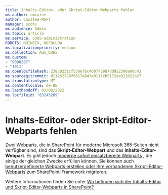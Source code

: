 ```yaml
---
title: Inhalts-Editor- oder Skript-Editor-Webparts fehlen
ms.author: cmcatee
author: cmcatee-MSFT
manager: scotv
ms.audience: Admin
ms.topic: article
ms.service: o365-administration
ROBOTS: NOINDEX, NOFOLLOW
ms.localizationpriority: medium
ms.collection: Adm_O365
ms.custom:
- "9000207"
- "1911"
ms.openlocfilehash: 238c9231cf55867bc4607738d7dd922308a08c43
ms.sourcegitcommit: d11262728f0617a843a0117cb5172aa322022b27
ms.translationtype: MT
ms.contentlocale: de-DE
ms.lasthandoff: 03/08/2022
ms.locfileid: "63243269"
---
```

# <a name="content-editor-or-script-editor-web-parts-are-missing"></a>Inhalts-Editor- oder Skript-Editor-Webparts fehlen

Zwei Webparts, die in SharePoint für moderne Microsoft 365-Seiten nicht verfügbar sind, sind das **Skript-Editor-Webpart** und das **Inhalts-Editor-Webpart**. Es gibt jedoch [moderne sofort einsatzbereite Webparts](https://support.microsoft.com/office/ed6cc9ce-8b2a-480c-a655-1b9d7615cdbd#bkmk_outofbox) , die einige der gleichen Zwecke erfüllen können. Sie können auch [benutzerdefinierte Webparts erstellen oder Ihre vorhandenen Skript-Editor-Webparts](https://support.microsoft.com/office/ed6cc9ce-8b2a-480c-a655-1b9d7615cdbd#bkmk_custom) zum SharePoint-Framework migrieren.  

Weitere Informationen finden Sie unter [Wo befinden sich der Inhalts-Editor und Skript-Editor-Webparts in SharePoint?](https://support.microsoft.com/office/ed6cc9ce-8b2a-480c-a655-1b9d7615cdbd)
